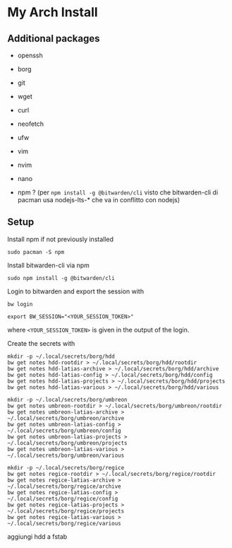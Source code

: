 # My Arch Install

## Additional packages

-   openssh
-   borg
-   git
-   wget
-   curl
-   neofetch
-   ufw
-   vim
-   nvim
-   nano

-   npm ? (per `npm install -g @bitwarden/cli` visto che bitwarden-cli di pacman
    usa nodejs-lts-\* che va in conflitto con nodejs)

## Setup

Install npm if not previously installed

```
sudo pacman -S npm
```

Install bitwarden-cli via npm

```
sudo npm install -g @bitwarden/cli
```

Login to bitwarden and export the session with

```
bw login

export BW_SESSION="<YOUR_SESSION_TOKEN>"
```

where `<YOUR_SESSION_TOKEN>` is given in the output of the login.

Create the secrets with

```
mkdir -p ~/.local/secrets/borg/hdd
bw get notes hdd-rootdir > ~/.local/secrets/borg/hdd/rootdir
bw get notes hdd-latias-archive > ~/.local/secrets/borg/hdd/archive
bw get notes hdd-latias-config > ~/.local/secrets/borg/hdd/config
bw get notes hdd-latias-projects > ~/.local/secrets/borg/hdd/projects
bw get notes hdd-latias-various > ~/.local/secrets/borg/hdd/various

mkdir -p ~/.local/secrets/borg/umbreon
bw get notes umbreon-rootdir > ~/.local/secrets/borg/umbreon/rootdir
bw get notes umbreon-latias-archive > ~/.local/secrets/borg/umbreon/archive
bw get notes umbreon-latias-config > ~/.local/secrets/borg/umbreon/config
bw get notes umbreon-latias-projects > ~/.local/secrets/borg/umbreon/projects
bw get notes umbreon-latias-various > ~/.local/secrets/borg/umbreon/various

mkdir -p ~/.local/secrets/borg/regice
bw get notes regice-rootdir > ~/.local/secrets/borg/regice/rootdir
bw get notes regice-latias-archive > ~/.local/secrets/borg/regice/archive
bw get notes regice-latias-config > ~/.local/secrets/borg/regice/config
bw get notes regice-latias-projects > ~/.local/secrets/borg/regice/projects
bw get notes regice-latias-various > ~/.local/secrets/borg/regice/various
```

aggiungi hdd a fstab
